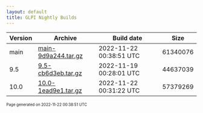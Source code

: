 ```yaml
---
layout: default
title: GLPI Nightly Builds
---
```


Version|Archive|Build date|Size
---|---|---|---
main|[main-9d9a244.tar.gz](main-9d9a244.tar.gz)|2022-11-22 00:38:51 UTC|61340076
9.5|[9.5-cb6d3eb.tar.gz](9.5-cb6d3eb.tar.gz)|2022-11-19 00:28:01 UTC|44637039
10.0|[10.0-1ead9e1.tar.gz](10.0-1ead9e1.tar.gz)|2022-11-22 00:31:22 UTC|57379269

<font size="1">Page generated on 2022-11-22 00:38:51 UTC</font>
